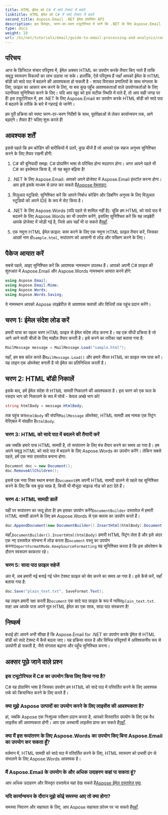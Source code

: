 ```yaml
---
title: HTML ईमेल को C# में सादे टेक्स्ट में बदलें
linktitle: HTML ईमेल को C# में सादे टेक्स्ट में बदलें
second_title: Aspose.Email .NET ईमेल प्रोसेसिंग API
description: इस विस्तृत, चरण-दर-चरण ट्यूटोरियल में जानें कि .NET के लिए Aspose.Email का उपयोग करके HTML ईमेल बॉडी को आसानी से सादे टेक्स्ट में कैसे परिवर्तित किया जाए।
type: docs
weight: 19
url: /hi/net/tutorials/email/guide-to-email-processing-and-analysis/convert-html-email-to-plain-text/
---
```

## परिचय

आज के डिजिटल संचार परिदृश्य में, ईमेल अक्सर HTML का उपयोग करके तैयार किए जाते हैं ताकि समृद्ध स्वरूपण विकल्पों का लाभ उठाया जा सके। हालाँकि, ऐसे परिदृश्य हैं जहाँ आपको ईमेल के HTML बॉडी को सादे पाठ में बदलने की आवश्यकता हो सकती है - शायद विरासत प्रणालियों के साथ संगतता के लिए, फ़ाइल का आकार कम करने के लिए, या बस कुछ पहुँच आवश्यकताओं वाले उपयोगकर्ताओं के लिए पठनीयता सुनिश्चित करने के लिए। यदि आप खुद को इस सटीक स्थिति में पाते हैं, तो आप सही जगह पर हैं! इस ट्यूटोरियल में, हम .NET के लिए Aspose.Email का उपयोग करके HTML बॉडी को सादे पाठ में बदलने के तरीके के बारे में गहराई से जानेंगे। 

हम पूरी प्रक्रिया को स्पष्ट चरण-दर-चरण निर्देशों के साथ, पूर्वापेक्षाओं से लेकर कार्यान्वयन तक, आगे बढ़ाएंगे। तैयार हैं? चलिए शुरू करते हैं!

## आवश्यक शर्तें

इससे पहले कि हम कोडिंग की बारीकियों में उतरें, कुछ चीजें हैं जो आपको एक सहज अनुभव सुनिश्चित करने के लिए तैयार रखनी होंगी:

1. C# की बुनियादी समझ: C# प्रोग्रामिंग भाषा से परिचित होना मददगार होगा। अगर आपने पहले भी C# का इस्तेमाल किया है, तो यह बहुत बढ़िया है!

2. .NET के लिए Aspose.Email: आपको अपने प्रोजेक्ट में Aspose.Email इंस्टॉल करना होगा। आप इसे इसके माध्यम से प्राप्त कर सकते हैं[Aspose वेबसाइट](https://releases.aspose.com/email/net/).

3. विज़ुअल स्टूडियो: सुनिश्चित करें कि आपने निर्बाध कोडिंग और डिबगिंग अनुभव के लिए विज़ुअल स्टूडियो को अपने IDE के रूप में सेट किया है।

4.  .NET के लिए Aspose.Words (यदि पहले से शामिल नहीं है): चूंकि हम HTML को सादे पाठ में बदलने के लिए Aspose.Words का भी उपयोग करेंगे, इसलिए सुनिश्चित करें कि यह लाइब्रेरी आपके प्रोजेक्ट में जोड़ी गई है, जिसे आप यहाँ भी पा सकते हैं[यहाँ](https://releases.aspose.com/words/net/).

5.  एक नमूना HTML ईमेल फ़ाइल: काम करने के लिए एक नमूना HTML फ़ाइल तैयार करें, जिसका आदर्श नाम हो`sample.html`, रूपांतरण को आसानी से लोड और परीक्षण करने के लिए।

## पैकेज आयात करें

सबसे पहले, आइए सुनिश्चित करें कि आवश्यक नामस्थान उपलब्ध हैं। आपको अपनी C# फ़ाइल की शुरुआत में Aspose.Email और Aspose.Words नामस्थान आयात करने होंगे:

```csharp
using Aspose.Email;
using Aspose.Email.Mime;
using Aspose.Words;
using Aspose.Words.Saving;
```

ये नामस्थान आपको Aspose लाइब्रेरीज़ से आवश्यक क्लासों और विधियों तक पहुंच प्रदान करेंगे।

## चरण 1: ईमेल संदेश लोड करें

हमारी यात्रा का पहला चरण HTML फ़ाइल से ईमेल संदेश लोड करना है। यह एक सीधी प्रक्रिया है जो आगे आने वाली चीज़ों के लिए माहौल तैयार करती है। इसे करने का तरीका यहां बताया गया है:

```csharp
MailMessage message = MailMessage.Load("sample.html");
```

 यहाँ, हम बस कॉल करते हैं`MailMessage.Load()` और हमारे सैंपल HTML का फ़ाइल नाम पास करें। यह लाइन एक ऑब्जेक्ट बनाती है जो ईमेल का प्रतिनिधित्व करती है।

## चरण 2: HTML बॉडी निकालें

इसके बाद, हमें ईमेल संदेश से HTML सामग्री निकालने की आवश्यकता है। इस चरण को एक फल के रसदार भाग को निकालने के रूप में सोचें - केवल अच्छे भाग को!

```csharp
string htmlBody = message.HtmlBody;
```

 तक पहुंच कर`HtmlBody` की संपत्ति`MailMessage` ऑब्जेक्ट, HTML सामग्री अब नामक एक स्ट्रिंग वेरिएबल में संग्रहीत है`htmlBody`.

### चरण 3: HTML को सादे पाठ में बदलने की तैयारी करें

अब जबकि हमारे पास HTML सामग्री है, तो रूपांतरण के लिए मंच तैयार करने का समय आ गया है। हम अपने समृद्ध HTML को सादे पाठ में बदलने के लिए Aspose.Words का उपयोग करेंगे। लेकिन सबसे पहले, हमें एक नया दस्तावेज़ बनाना होगा:

```csharp
Document doc = new Document();
doc.RemoveAllChildren();
```

 इससे एक नया रिक्त स्थान बनता है`Document`हम अपनी HTML सामग्री डालने से पहले यह सुनिश्चित करने के लिए कि सब कुछ साफ़ है, किसी भी मौजूदा चाइल्ड नोड को हटा देते हैं।

### चरण 4: HTML सामग्री डालें

 यहीं पर रूपांतरण का जादू होता है! हम इसका उपयोग करेंगे`DocumentBuilder` दस्तावेज़ में हमारी HTML सामग्री डालने के लिए हम Aspose.Words से एक क्लास का उपयोग करते हैं। 

```csharp
doc.AppendDocument(new DocumentBuilder().InsertHtml(htmlBody).Document, ImportFormatMode.KeepSourceFormatting);
```

 यहाँ,`DocumentBuilder().InsertHtml(htmlBody)` हमारी HTML स्ट्रिंग लेता है और इसे अंदर एक नए दस्तावेज़ संरचना में लोड करता है`Document` वस्तु का उपयोग करना`ImportFormatMode.KeepSourceFormatting` यह सुनिश्चित करता है कि इस ऑपरेशन के दौरान स्वरूपण बरकरार रहे।

### चरण 5: सादा पाठ फ़ाइल सहेजें

अंत में, अब हमारी नई बनाई गई प्लेन टेक्स्ट फ़ाइल को सेव करने का समय आ गया है। इसे कैसे करें, यहाँ बताया गया है:

```csharp
doc.Save("plain_text.txt", SaveFormat.Text);
```

 यह लाइन हमारी रक्षा करती है`Document` एक सादे पाठ फ़ाइल के रूप में नामित`plain_text.txt`. वाह! अब आपके पास अपने मूल HTML ईमेल का एक साफ, सादा पाठ संस्करण है!

## निष्कर्ष

बधाई हो! आपने अभी सीखा है कि Aspose.Email for .NET का उपयोग करके ईमेल से HTML बॉडी को सादे टेक्स्ट में कैसे बदला जाए। यह प्रक्रिया सरल है और विभिन्न परिदृश्यों में अविश्वसनीय रूप से उपयोगी हो सकती है, जैसे संगतता बढ़ाना और पहुँच सुनिश्चित करना। 

## अक्सर पूछे जाने वाले प्रश्न

### इस ट्यूटोरियल में C# का उपयोग किस लिए किया गया है?  
C# वह प्रोग्रामिंग भाषा है जिसका उपयोग हम HTML को सादे पाठ में परिवर्तित करने के लिए आवश्यक तर्क को क्रियान्वित करने के लिए करते हैं।

### क्या मुझे Aspose उत्पादों का उपयोग करने के लिए लाइसेंस की आवश्यकता है?  
 हां, जबकि Aspose एक निःशुल्क परीक्षण प्रदान करता है, आपको विस्तारित उपयोग के लिए एक वैध लाइसेंस की आवश्यकता होगी। आप एक अस्थायी लाइसेंस प्राप्त कर सकते हैं[यहाँ](https://purchase.conholdate.com/temporary-license/).

### क्या मैं इस रूपांतरण के लिए Aspose.Words का उपयोग किए बिना Aspose.Email का उपयोग कर सकता हूँ?  
वर्तमान में, HTML सामग्री को सादे पाठ में परिवर्तित करने के लिए, HTML स्वरूपण को प्रभावी ढंग से संभालने के लिए Aspose.Words आवश्यक है।

### मैं Aspose.Email के उपयोग के और अधिक उदाहरण कहां पा सकता हूं?  
 आप अधिक उदाहरण और विस्तृत दस्तावेज़ यहां देख सकते हैं[Aspose ईमेल दस्तावेज़ पृष्ठ](https://reference.aspose.com/email/net/).

### यदि कार्यान्वयन के दौरान मुझे कोई समस्या आए तो क्या होगा?  
 समस्या निवारण और सहायता के लिए, आप Aspose सहायता फ़ोरम पर जा सकते हैं[यहाँ](https://forum.aspose.com/c/email/12/).